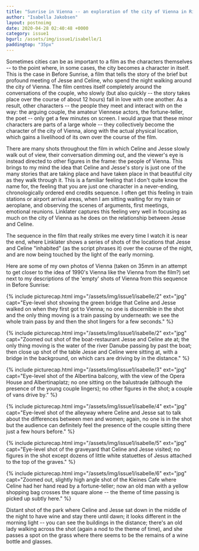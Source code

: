 ```yaml
---
title: "Sunrise in Vienna -- an exploration of the city of Vienna in Richard Linklater's Before Sunrise."
author: "Isabella Jakobsen"
layout: postnoimg
date: 2020-04-28 02:40:48 +0000
category: issue1
bgurl: /assets/img/issue1/isabelle/1
paddingtop: "35px"
---
```


<p id="first-paragraph">Sometimes cities can be as important to a film as the characters
themselves -- to the point where, in some cases, the city becomes a
character in itself. This is the case in Before Sunrise, a film that
tells the story of the brief but profound meeting of Jesse and Celine,
who spend the night walking around the city of Vienna. The film centres
itself completely around the conversations of the couple, who slowly
(but also quickly -- the story takes place over the course of about 12
hours) fall in love with one another. As a result, other characters --
the people they meet and interact with on the way: the arguing couple,
the amateur Viennese actors, the fortune-teller, the poet -- only get a
few minutes on screen. I would argue that these minor characters are
parts of a large whole -- they collectively become the character of the
city of Vienna, along with the actual physical location, which gains a
livelihood of its own over the course of the film.</p>

There are many shots throughout the film in which Celine and Jesse
slowly walk out of view, their conversation dimming out, and the
viewer's eye is instead directed to other figures in the frame: the
people of Vienna. This brings to my mind the idea that Celine and
Jesse's story is just one of the many stories that are taking place and
have taken place in that beautiful city as they walk through it. This is
a familiar feeling that I don't quite know the name for, the feeling
that you are just one character in a never-ending, chronologically
ordered end credits sequence. I often get this feeling in train stations
or airport arrival areas, when I am sitting waiting for my train or
aeroplane, and observing the scenes of arguments, first meetings,
emotional reunions. Linklater captures this feeling very well in
focusing as much on the city of Vienna as he does on the relationship
between Jesse and Celine.

The sequence in the film that really strikes me every time I watch it is
near the end, where Linklater shows a series of shots of the locations
that Jesse and Celine "inhabited" (as the script phrases it) over the
course of the night, and are now being touched by the light of the early
morning.

Here are some of my own photos of Vienna (taken on 35mm in an attempt to
get closer to the idea of 1990's Vienna like the Vienna from the film?)
set next to my descriptions of the 'empty' shots of Vienna from this
sequence in Before Sunrise:


{% include picturecap.html img="/assets/img/issue1/isabelle/2" ext="jpg" capt="Eye-level shot showing the green bridge that Celine and Jesse walked on when they first got to Vienna; no one is discernible in the shot and the only thing moving is a train passing by underneath: we see the whole train pass by and then the shot lingers for a few seconds." %}


{% include picturecap.html img="/assets/img/issue1/isabelle/2" ext="jpg" capt="Zoomed out shot of the boat-restaurant Jesse and Celine ate at; the only thing moving is the water of the river Danube passing by past the boat; then close up shot of the table Jesse and Celine were sitting at, with a bridge in the background, on which cars are driving by in the distance." %}


{% include picturecap.html img="/assets/img/issue1/isabelle/3" ext="jpg" capt="Eye-level shot of the Albertina balcony, with the view of the Opera House and Albertinaplatz; no one sitting on the balustrade (although the presence of the young couple lingers); no other figures in the shot; a couple of vans drive by." %}


{% include picturecap.html img="/assets/img/issue1/isabelle/4" ext="jpg" capt="Eye-level shot of the alleyway where Celine and Jesse sat to talk about the differences between men and women; again, no one is in the shot but the audience can definitely feel the presence of the couple sitting there just a few hours before." %}


{% include picturecap.html img="/assets/img/issue1/isabelle/5" ext="jpg" capt="Eye-level shot of the graveyard that Celine and Jesse visited; no figures in the shot except dozens of little white statuettes of Jesus attached to the top of the graves." %}


{% include picturecap.html img="/assets/img/issue1/isabelle/6" ext="jpg" capt="Zoomed out, slightly high angle shot of the Kleines Cafe where Celine had her hand read by a fortune-teller; now an old man with a yellow shopping bag crosses the square alone -- the theme of time passing is picked up subtly here." %}

Distant shot of the park where Celine and Jesse sat down in the middle
of the night to have wine and stay there until dawn; it looks different
in the morning light -- you can see the buildings in the distance;
there's an old lady walking across the shot (again a nod to the theme of
time), and she passes a spot on the grass where there seems to be the
remains of a wine bottle and glasses.
